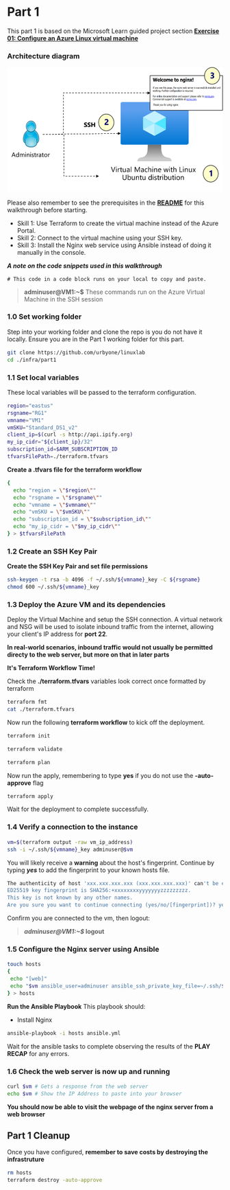 # Part 1

This part 1 is based on the Microsoft Learn guided project section **[Exercise 01: Configure an Azure Linux virtual machine](https://microsoftlearning.github.io/Deploy-and-administer-Linux-virtual-machines-in-Azure/Instructions/Labs/Lab01-configure-vms.html)**

### Architecture diagram

![VM](../../images/lab01.png)

Please also remember to see the prerequisites in the **[README](../../README.md)** for this walkthrough before starting.

- Skill 1: Use Terraform to create the virtual machine instead of the Azure Portal.
- Skill 2: Connect to the virtual machine using your SSH key.
- Skill 3: Install the Nginx web service using Ansible instead of doing it manually in the console.

**_A note on the code snippets used in this walkthrough_**


```
# This code in a code block runs on your local to copy and paste.
```

> **adminuser@VM1:~$** These commands run on the Azure Virtual Machine in the SSH session

### 1.0 Set working folder
Step into your working folder and clone the repo is you do not have it locally. Ensure you are in the Part 1 working folder for this part.

```sh
git clone https://github.com/urbyone/linuxlab
cd ./infra/part1
```

### 1.1 Set local variables
These local variables will be passed to the terraform configuration. 

```sh
region="eastus"
rsgname="RG1"
vmname="VM1"
vmSKU="Standard_DS1_v2"
client_ip=$(curl -s http://api.ipify.org)
my_ip_cidr="${client_ip}/32"
subscription_id=$ARM_SUBSCRIPTION_ID
tfvarsFilePath=./terraform.tfvars
```

**Create a .tfvars file for the terraform workflow**


```sh
{
  echo "region = \"$region\""
  echo "rsgname = \"$rsgname\""
  echo "vmname = \"$vmname\""
  echo "vmSKU = \"$vmSKU\""
  echo "subscription_id = \"$subscription_id\""
  echo "my_ip_cidr = \"$my_ip_cidr\""
} > $tfvarsFilePath

```
### 1.2 Create an SSH Key Pair 

**Create the SSH Key Pair and set file permissions**


```sh
ssh-keygen -t rsa -b 4096 -f ~/.ssh/${vmname}_key -C ${rsgname}
chmod 600 ~/.ssh/${vmname}_key
```

### 1.3 Deploy the Azure VM and its dependencies
Deploy the Virtual Machine and setup the SSH connection. A virtual network and NSG will be used to isolate inbound traffic from the internet, allowing your client's IP address for **port 22**. 

**In real-world scenarios, inbound traffic would not usually be permitted directy to the web server, but more on that in later parts**

**It's Terraform Workflow Time!**

Check the **./terraform.tfvars** variables look correct once formatted by terraform


```sh
terraform fmt
cat ./terraform.tfvars
```

Now run the following **terraform workflow** to kick off the deployment.

```sh
terraform init
```

```sh
terraform validate
```
```sh
terraform plan
```
 Now run the apply, remembering to type **yes** if you do not use the **-auto-approve** flag
```sh
terraform apply
```
Wait for the deployment to complete successfully.

### 1.4 Verify a connection to the instance


```sh
vm=$(terraform output -raw vm_ip_address)
ssh -i ~/.ssh/${vmname}_key adminuser@$vm
```
You will likely receive a **warning** about the host's fingerprint. Continue by typing **_yes_** to add the fingerprint to your known hosts file.

```sh
The authenticity of host 'xxx.xxx.xxx.xxx (xxx.xxx.xxx.xxx)' can't be established.
ED25519 key fingerprint is SHA256:+xxxxxxxxyyyyyyyzzzzzzzzz.
This key is not known by any other names.
Are you sure you want to continue connecting (yes/no/[fingerprint])? yes
```
Confirm you are connected to the vm, then logout:

>**_adminuser@VM1:~$_ logout**

### 1.5 Configure the Nginx server using Ansible

```sh
touch hosts
{
 echo "[web]"
 echo "$vm ansible_user=adminuser ansible_ssh_private_key_file=~/.ssh/${vmname}_key"
} > hosts

```
**Run the Ansible Playbook**
This playbook should:
- Install Nginx

```sh
ansible-playbook -i hosts ansible.yml
```
Wait for the ansible tasks to complete observing the results of the **PLAY RECAP** for any errors.

### 1.6 Check the web server is now up and running


```sh
curl $vm # Gets a response from the web server
echo $vm # Show the IP Address to paste into your browser
```
**You should now be able to visit the webpage of the nginx server from a web browser**


## Part 1 Cleanup
Once you have configured, **remember to save costs by destroying the infrastruture**


```sh
rm hosts
terraform destroy -auto-approve
```